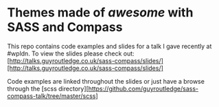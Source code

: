 # Themes made of *awesome* with SASS and Compass

This repo contains code examples and slides for a talk I gave recently
at #wpldn. To view the slides please check out:
[http://talks.guyroutledge.co.uk/sass-compass/slides/][http://talks.guyroutledge.co.uk/sass-compass/slides/]

Code examples are linked throughout the slides or just have a browse
through the [scss
directory][https://github.com/guyroutledge/sass-compass-talk/tree/master/scss]
